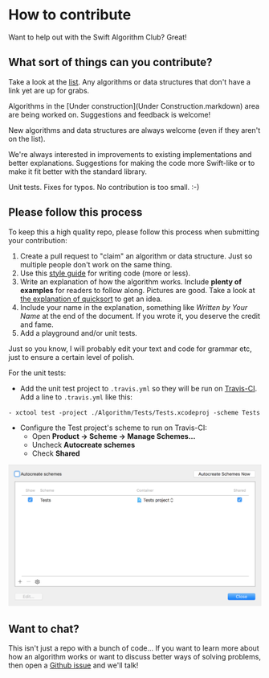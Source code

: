 # How to contribute

Want to help out with the Swift Algorithm Club? Great!

## What sort of things can you contribute?

Take a look at the [list](README.markdown). Any algorithms or data structures that don't have a link yet are up for grabs.

Algorithms in the [Under construction](Under Construction.markdown) area are being worked on. Suggestions and feedback is welcome!

New algorithms and data structures are always welcome (even if they aren't on the list).

We're always interested in improvements to existing implementations and better explanations. Suggestions for making the code more Swift-like or to make it fit better with the standard library.

Unit tests. Fixes for typos. No contribution is too small. :-)

## Please follow this process

To keep this a high quality repo, please follow this process when submitting your contribution:

1. Create a pull request to "claim" an algorithm or data structure. Just so multiple people don't work on the same thing.
2. Use this [style guide](https://github.com/raywenderlich/swift-style-guide) for writing code (more or less).
3. Write an explanation of how the algorithm works. Include **plenty of examples** for readers to follow along. Pictures are good. Take a look at [the explanation of quicksort](Quicksort/) to get an idea.
4. Include your name in the explanation, something like *Written by Your Name* at the end of the document. If you wrote it, you deserve the credit and fame.
5. Add a playground and/or unit tests.

Just so you know, I will probably edit your text and code for grammar etc, just to ensure a certain level of polish.

For the unit tests:

- Add the unit test project to `.travis.yml` so they will be run on [Travis-CI](https://travis-ci.org/raywenderlich/swift-algorithm-club). Add a line to `.travis.yml` like this:

```
- xctool test -project ./Algorithm/Tests/Tests.xcodeproj -scheme Tests
```

- Configure the Test project's scheme to run on Travis-CI:
    - Open **Product -> Scheme -> Manage Schemes...**
    - Uncheck **Autocreate schemes**
    - Check **Shared**

![Screenshot of scheme settings](Images/scheme-settings-for-travis.png)

## Want to chat?

This isn't just a repo with a bunch of code... If you want to learn more about how an algorithm works or want to discuss better ways of solving problems, then open a [Github issue](https://github.com/raywenderlich/swift-algorithm-club/issues) and we'll talk!
